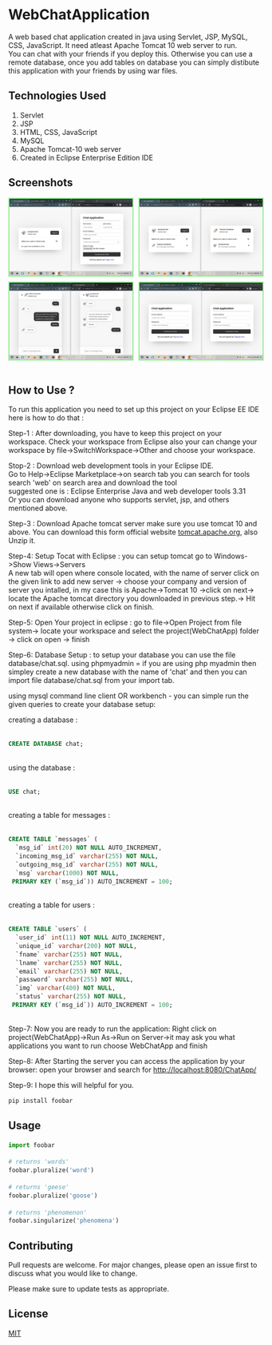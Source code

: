 # WebChatApplication

A web based chat application created in java using Servlet, JSP, MySQL, CSS, JavaScript. It need atleast Apache Tomcat 10 web server to run.<br>
You can chat with your friends if you deploy this. Otherwise you can use a remote database, once you add tables on database you can simply distibute this application with your friends by using war files. 

## Technologies Used 
  1. Servlet 
  2. JSP
  3. HTML, CSS, JavaScript
  4. MySQL
  5. Apache Tomcat-10 web server
  6. Created in Eclipse Enterprise Edition IDE

## Screenshots

<div style="display: flex;flex-direction: column; grid-gap: 10px;">
    <div style="display: flex; grid-gap: 10px;">
        <img src="src/main/webapp/images/ch1.png" alt="screenshots" width="49%" style="border: 2px solid lightgreen"/>
        <img src="src/main/webapp/images/ch2.png" alt="screenshots" width="49%" style="border: 2px solid lightgreen"/>
    </div>
    <div style="display: flex; grid-gap: 10px;">
        <img src="src/main/webapp/images/ch3.png" alt="screenshots" width="49%" style="border: 2px solid lightgreen"/>
        <img src="src/main/webapp/images/ch4.png" alt="screenshots" width="49%" style="border: 2px solid lightgreen"/>
    </div>
</div>
<br>

## How to Use ?
  To run this application you need to set up this project on your Eclipse EE IDE here is how to do that : 

  Step-1 : After downloading, you have to keep this project on your workspace. Check your workspace from Eclipse also your can change your workspace by 
   file->SwitchWorkspace->Other
   and choose your workspace.

  Stop-2 : Download web development tools in your Eclipse IDE.<br>
   Go to  Help->Eclipse Marketplace->on search tab you can search for tools search 'web' on search area and download the tool <br>
          suggested one is : Eclipse Enterprise Java and web developer tools 3.31<br>
          Or you can download anyone who supports servlet, jsp, and others mentioned above.

 Step-3 : Download Apache tomcat server make sure you use tomcat 10 and above. You can download this form official website [tomcat.apache.org](https://tomcat.apache.org/download-10.cgi), also Unzip it.

Step-4: Setup Tocat with Eclipse : you can setup tomcat go to Windows->Show Views->Servers<br>
A new tab will open where console located, with the name of server click on the given link to add new server -> choose your company and version of server you intalled, in my case this is Apache->Tomcat 10 ->click on next-> locate the Apache tomcat directory you downloaded in previous step.-> Hit on next if available otherwise click on finish.

Step-5: Open Your project in eclipse : 
     go to file->Open Project from file system-> locate your workspace and select the project(WebChatApp) folder -> click on open -> finish

Step-6: Database Setup : to setup your database you can use the file database/chat.sql.
  using phpmyadmin = if you are using php myadmin then simpley create a new database with the name of 'chat' and then you can import file database/chat.sql from your import tab.
  
  using mysql command line client OR workbench - 
  you can simple run the given queries to create your database setup: 
    
  creating a database :
    
```sql
    
CREATE DATABASE chat;
      
```
    
  using the database :
    
```sql
    
USE chat;
      
```
    
  creating a table for messages :
   
```sql
     
CREATE TABLE `messages` (
  `msg_id` int(20) NOT NULL AUTO_INCREMENT,
  `incoming_msg_id` varchar(255) NOT NULL,
  `outgoing_msg_id` varchar(255) NOT NULL,
  `msg` varchar(1000) NOT NULL,
 PRIMARY KEY (`msg_id`)) AUTO_INCREMENT = 100;
	   
``` 

  creating a table for users :
    
```sql
    
CREATE TABLE `users` (
  `user_id` int(11) NOT NULL AUTO_INCREMENT,
  `unique_id` varchar(200) NOT NULL,
  `fname` varchar(255) NOT NULL,
  `lname` varchar(255) NOT NULL,
  `email` varchar(255) NOT NULL,
  `password` varchar(255) NOT NULL,
  `img` varchar(400) NOT NULL,
  `status` varchar(255) NOT NULL,
 PRIMARY KEY (`msg_id`)) AUTO_INCREMENT = 100;
 
```
    
  
Step-7: Now you are ready to run the application: Right click on project(WebChatApp)->Run As->Run on Server->it may ask you what applications you want to run choose  WebChatApp and finish
 
Step-8: After Starting the server you can access the application by your browser: open your browser and search for [http://localhost:8080/ChatApp/](/)

Step-9: I hope this will helpful for you.
```bash
pip install foobar
```

## Usage

```python
import foobar

# returns 'words'
foobar.pluralize('word')

# returns 'geese'
foobar.pluralize('goose')

# returns 'phenomenon'
foobar.singularize('phenomena')
```

## Contributing

Pull requests are welcome. For major changes, please open an issue first
to discuss what you would like to change.

Please make sure to update tests as appropriate.

## License

[MIT](https://choosealicense.com/licenses/mit/)
